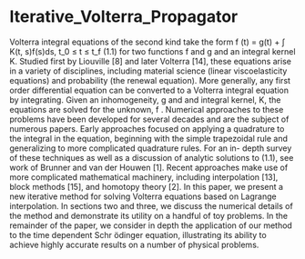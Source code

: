 # Iterative_Volterra_Propagator
Volterra integral equations of the second kind take the form
f (t) = g(t) + ∫ K(t, s)f(s)ds, t_0 ≤ t ≤ t_f (1.1)
for two functions f and g and an integral kernel K. Studied first by Liouville [8] and later Volterra [14],
these equations arise in a variety of disciplines, including material science (linear viscoelasticity equations)
and probability (the renewal equation). More generally, any first order differential equation can be converted
to a Volterra integral equation by integrating. Given an inhomogeneity, g and and integral kernel, K, the
equations are solved for the unknown, f .
Numerical approaches to these problems have been developed for several decades and are the subject
of numerous papers. Early approaches focused on applying a quadrature to the integral in the equation,
beginning with the simple trapezoidal rule and generalizing to more complicated quadrature rules. For an in-
depth survey of these techniques as well as a discussion of analytic solutions to (1.1), see work of Brunner and
van der Houwen [1]. Recent approaches make use of more complicated mathematical machinery, including
interpolation [13], block methods [15], and homotopy theory [2].
In this paper, we present a new iterative method for solving Volterra equations based on Lagrange
interpolation. In sections two and three, we discuss the numerical details of the method and demonstrate its
utility on a handful of toy problems. In the remainder of the paper, we consider in depth the application of
our method to the time dependent Schr ̈odinger equation, illustrating its ability to achieve highly accurate
results on a number of physical problems.
